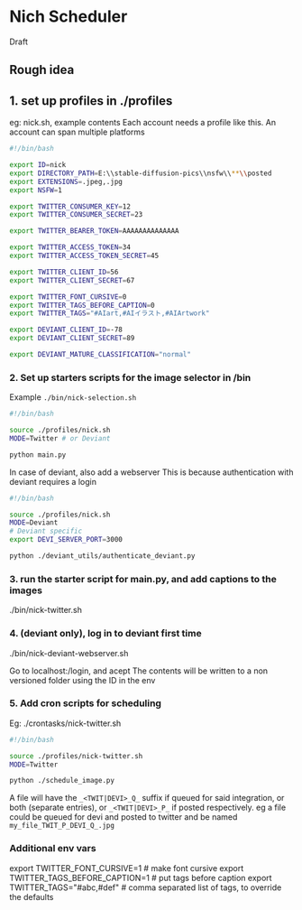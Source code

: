 # Nich Scheduler

Draft

## Rough idea

## 1. set up profiles in ./profiles

eg: nick.sh, example contents
Each account needs a profile like this. An account can span multiple platforms

```sh
#!/bin/bash

export ID=nick
export DIRECTORY_PATH=E:\\stable-diffusion-pics\\nsfw\\**\\posted
export EXTENSIONS=.jpeg,.jpg
export NSFW=1

export TWITTER_CONSUMER_KEY=12
export TWITTER_CONSUMER_SECRET=23

export TWITTER_BEARER_TOKEN=AAAAAAAAAAAAAA

export TWITTER_ACCESS_TOKEN=34
export TWITTER_ACCESS_TOKEN_SECRET=45

export TWITTER_CLIENT_ID=56
export TWITTER_CLIENT_SECRET=67

export TWITTER_FONT_CURSIVE=0
export TWITTER_TAGS_BEFORE_CAPTION=0
export TWITTER_TAGS="#AIart,#AIイラスト,#AIArtwork"

export DEVIANT_CLIENT_ID=-78
export DEVIANT_CLIENT_SECRET=89

export DEVIANT_MATURE_CLASSIFICATION="normal"
```

### 2. Set up starters scripts for the image selector in /bin

Example `./bin/nick-selection.sh`

```sh
#!/bin/bash

source ./profiles/nick.sh
MODE=Twitter # or Deviant

python main.py
```

In case of deviant, also add a webserver
This is because authentication with deviant requires a login

```sh
#!/bin/bash

source ./profiles/nick.sh
MODE=Deviant
# Deviant specific
export DEVI_SERVER_PORT=3000

python ./deviant_utils/authenticate_deviant.py
```


### 3. run the starter script for main.py, and add captions to the images

./bin/nick-twitter.sh

### 4. (deviant only), log in to deviant first time

./bin/nick-deviant-webserver.sh

Go to localhost:<PORT OF CHOICE>/login, and acept
The contents will be written to a non versioned folder using the ID in the env

### 5. Add cron scripts for scheduling

Eg: ./crontasks/nick-twitter.sh

```sh
#!/bin/bash

source ./profiles/nick-twitter.sh
MODE=Twitter

python ./schedule_image.py
```

A file will have the `_<TWIT|DEVI>_Q_` suffix if queued for said integration, or both (separate entries), or `_<TWIT|DEVI>_P_` if posted respectively. eg a file could be queued for devi and posted to twitter and be named
`my_file_TWIT_P_DEVI_Q_.jpg`


### Additional env vars

export TWITTER_FONT_CURSIVE=1 # make font cursive
export TWITTER_TAGS_BEFORE_CAPTION=1 # put tags before caption
export TWITTER_TAGS="#abc,#def" # comma separated list of tags, to override the defaults
